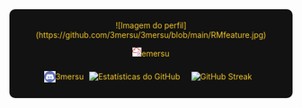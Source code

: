 <div style="background-color: #121212; color: #f2c627; padding: 20px; border-radius: 10px; text-align: center;">
![Imagem do perfil](https://github.com/3mersu/3mersu/blob/main/RMfeature.jpg)

<img src="https://raw.githubusercontent.com/3mersu/3mersu/172281c1753e359833c760fe0a17577ddaa0d5b7/vrb9yt0hpbyszpsewjwc.png" alt="" style="width:16px;">emersu
<div style="display: flex; justify-content: center; align-items: center; flex-wrap: wrap;">		
<br><br>
<img src="https://raw.githubusercontent.com/3mersu/3mersu/172281c1753e359833c760fe0a17577ddaa0d5b7/discord-computer-servers-teamspeak-discord-icon-7471e470615d3630384269610c618b75.png" alt="" style="width:20px;">3mersu
<div style="display: flex; justify-content: center; align-items: center; flex-wrap: wrap;">
				
  <img src="https://github-readme-stats.vercel.app/api?username=3mersu&show_icons=true&theme=radical" alt="Estatísticas do GitHub" style="max-width: 100%; margin: 10px;">
  <img src="https://github-readme-streak-stats.herokuapp.com?user=3mersu&theme=radical" alt="GitHub Streak" style="max-width: 100%; margin: 10px;">
</div>
</div>
